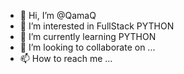 - 👋 Hi, I’m @QamaQ
- 👀 I’m interested in FullStack PYTHON
- 🌱 I’m currently learning PYTHON
- 💞️ I’m looking to collaborate on ...
- 📫 How to reach me ...

<!---
QamaQ/QamaQ is a ✨ special ✨ repository because its `README.md` (this file) appears on your GitHub profile.
You can click the Preview link to take a look at your changes.
--->
